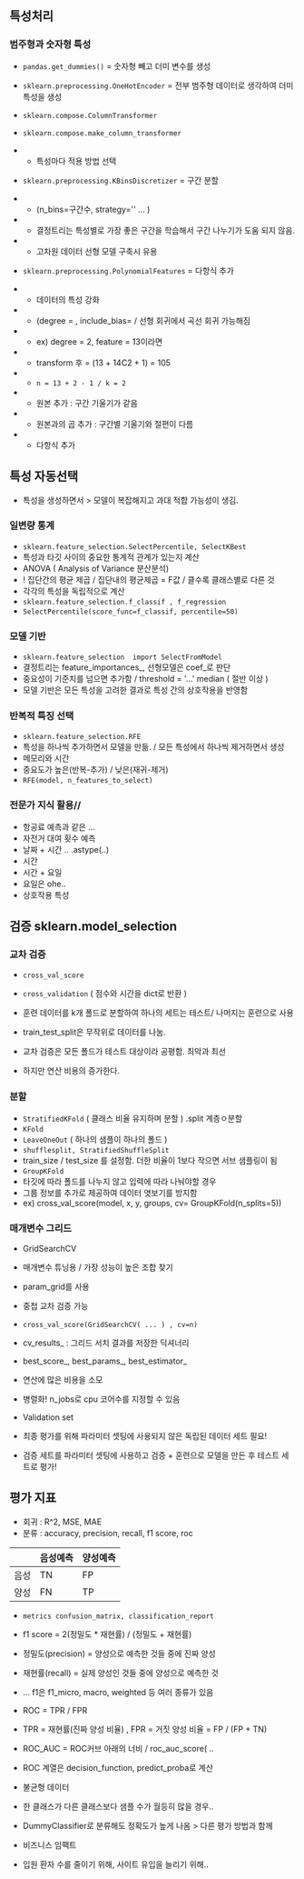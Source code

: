 ## 특성처리
### 범주형과 숫자형 특성
- `pandas.get_dummies()` = 숫자형 빼고 더미 변수를 생성
- `sklearn.preprocessing.OneHotEncoder` = 전부 범주형 데이터로 생각하여 더미 특성을 생성
- `sklearn.compose.ColumnTransformer`
- `sklearn.compose.make_column_transformer`
- - 특성마다 적용 방법 선택
- `sklearn.preprocessing.KBinsDiscretizer` = 구간 분할
- - (n_bins=구간수, strategy='' ... )
- - 결정트리는 특성별로 가장 좋은 구간을 학습해서 구간 나누기가 도움 되지 않음.
- - 고차원 데이터 선형 모델 구축시 유용

- `sklearn.preprocessing.PolynomialFeatures` = 다항식 추가
- - 데이터의 특성 강화
- - (degree = , include_bias= / 선형 회귀에서 곡선 회귀 가능해짐
- - ex) degree = 2, feature = 13이라면
- - transform 후 = (13 + 14C2 + 1) = 105
- - ` n = 13 + 2 - 1 / k = 2 `


- - 원본 추가 : 구간 기울기가 같음
- - 원본과의 곱 추가 : 구간별 기울기와 절편이 다름
- - 다항식 추가 

## 특성 자동선택
- 특성을 생성하면서 > 모델이 복잡해지고 과대 적합 가능성이 생김.



### 일변량 통계
- `sklearn.feature_selection.SelectPercentile, SelectKBest`
- 특성과 타깃 사이의 중요한 통계적 관계가 있는지 계산
- ANOVA ( Analysis of Variance 분산분석)
-  ! 집단간의 평균 제곱 / 집단내의 평균제곱 = F값 / 클수록 클래스별로 다른 것
- 각각의 특성을 독립적으로 계산
- `sklearn.feature_selection.f_classif , f_regression`
- `SelectPercentile(score_func=f_classif, percentile=50)`


### 모델 기반
- `sklearn.feature_selection  import SelectFromModel`
- 결정트리는 feature_importances_, 선형모델은 coef_로 판단
- 중요성이 기준치를 넘으면 추가함 / threshold = '...' median ( 절반 이상 ) 
- 모델 기반은 모든 특성을 고려한 결과로 특성 간의 상호작용을 반영함

### 반복적 특징 선택
- `sklearn.feature_selection.RFE`
- 특성을 하나씩 추가하면서 모델을 만듦. / 모든 특성에서 하나씩 제거하면서 생성
- 메모리와 시간
- 중요도가 높은(반복-추가) / 낮은(재귀-제거)
- `RFE(model, n_features_to_select)`

### 전문가 지식 활용//
- 항공료 예측과 같은 ...
- 자전거 대여 횟수 예측
- 날짜 + 시간 .. .astype(..)
- 시간
- 시간 + 요일
- 요일은 ohe..
- 상호작용 특성

## 검증 sklearn.model_selection
### 교차 검증
- `cross_val_score`
- `cross_validation` ( 점수와 시간을 dict로 반환 )
- 훈련 데이터를 k개 폴드로 분할하여 하나의 세트는 테스트/ 나머지는 훈련으로 사용

- train_test_split은 무작위로 데이터를 나눔.
- 교차 검증은 모든 폴드가 테스트 대상이라 공평함. 최악과 최선
- 하지만 연산 비용의 증가한다.

### 분할
- `StratifiedKFold` ( 클래스 비율 유지하며 분할 ) .split  계층ㅇ분할
- `KFold`
- `LeaveOneOut` ( 하나의 샘플이 하나의 폴드 )
- `shufflesplit, StratifiedShuffleSplit`
- train_size / test_size 를 설정함. 더한 비율이 1보다 작으면 서브 샘플링이 됨
- `GroupKFold`
- 타깃에 따라 폴드를 나누지 않고 입력에 따라 나눠야할 경우
- 그룹 정보를 추가로 제공하여 데이터 엿보기를 방지함  
- ex) cross_val_score(model, x, y, groups, cv= GroupKFold(n_splits=5))

### 매개변수 그리드
- GridSearchCV 
- 매개변수 튜닝용 / 가장 성능이 높은 조합 찾기
- param_grid를 사용
- 중첩 교차 검증 가능
- `cross_val_score(GridSearchCV( ... ) , cv=n) `
- cv_results_ : 그리드 서치 결과를 저장한 딕셔너리
- best_score_, best_params_, best_estimator_

- 연산에 많은 비용을 소모
- 병렬화! n_jobs로 cpu 코어수를 지정할 수 있음

- Validation set
- 최종 평가를 위해 파라미터 셋팅에 사용되지 않은 독립된 데이터 세트 필요!
- 검증 세트를 파라미터 셋팅에 사용하고 검증 + 훈련으로 모델을 만든 후 테스트 세트로 평가!

## 평가 지표
- 회귀 : R^2, MSE, MAE
- 분류 : accuracy, precision, recall, f1 score, roc

| | 음성예측 | 양성예측 |
| --- | --- | --- |
| 음성 | TN | FP |
|  양성 |FN | TP |

- `metrics confusion_matrix, classification_report`
- f1 score = 2(정밀도 * 재현률) / (정밀도 + 재현률)
- 정밀도(precision) = 양성으로 예측한 것들 중에 진짜 양성
- 재현률(recall) = 실제 양성인 것들 중에 양성으로 예측한 것
- ... f1은 f1_micro, macro, weighted 등 여러 종류가 있음
- ROC = TPR / FPR
- TPR = 재현률(진짜 양성 비율) , FPR = 거짓 양성 비율 = FP / (FP + TN)
- ROC_AUC = ROC커브 아래의 너비 / roc_auc_score( ..
- ROC 계열은 decision_function, predict_proba로 계산


- 불균형 데이터
- 한 클래스가 다른 클래스보다 샘플 수가 월등히 많을 경우..
- DummyClassifier로 분류해도 정확도가 높게 나옴 > 다른 평가 방법과 함께

- 비즈니스 임팩트
- 입원 환자 수를 줄이기 위해, 사이트 유입을 늘리기 위해..
